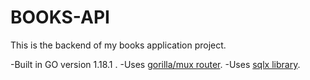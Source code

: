 # BOOKS-API
This is the backend of my books application project.

-Built in GO version 1.18.1 .
-Uses [gorilla/mux router](https://github.com/gorilla/mux).
-Uses [sqlx library](https://github.com/jmoiron/sqlx).
